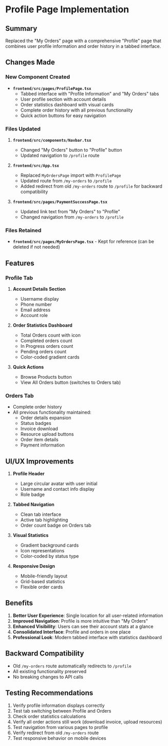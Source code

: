 # Profile Page Implementation

## Summary
Replaced the "My Orders" page with a comprehensive "Profile" page that combines user profile information and order history in a tabbed interface.

## Changes Made

### New Component Created
- **`frontend/src/pages/ProfilePage.tsx`**
  - Tabbed interface with "Profile Information" and "My Orders" tabs
  - User profile section with account details
  - Order statistics dashboard with visual cards
  - Complete order history with all previous functionality
  - Quick action buttons for easy navigation

### Files Updated

1. **`frontend/src/components/Navbar.tsx`**
   - Changed "My Orders" button to "Profile" button
   - Updated navigation to `/profile` route

2. **`frontend/src/App.tsx`**
   - Replaced `MyOrdersPage` import with `ProfilePage`
   - Updated route from `/my-orders` to `/profile`
   - Added redirect from old `/my-orders` route to `/profile` for backward compatibility

3. **`frontend/src/pages/PaymentSuccessPage.tsx`**
   - Updated link text from "My Orders" to "Profile"
   - Changed navigation from `/my-orders` to `/profile`

### Files Retained
- **`frontend/src/pages/MyOrdersPage.tsx`** - Kept for reference (can be deleted if not needed)

## Features

### Profile Tab
1. **Account Details Section**
   - Username display
   - Phone number
   - Email address
   - Account role

2. **Order Statistics Dashboard**
   - Total Orders count with icon
   - Completed orders count
   - In Progress orders count
   - Pending orders count
   - Color-coded gradient cards

3. **Quick Actions**
   - Browse Products button
   - View All Orders button (switches to Orders tab)

### Orders Tab
- Complete order history
- All previous functionality maintained:
  - Order details expansion
  - Status badges
  - Invoice download
  - Resource upload buttons
  - Order item details
  - Payment information

## UI/UX Improvements

1. **Profile Header**
   - Large circular avatar with user initial
   - Username and contact info display
   - Role badge

2. **Tabbed Navigation**
   - Clean tab interface
   - Active tab highlighting
   - Order count badge on Orders tab

3. **Visual Statistics**
   - Gradient background cards
   - Icon representations
   - Color-coded by status type

4. **Responsive Design**
   - Mobile-friendly layout
   - Grid-based statistics
   - Flexible order cards

## Benefits

1. **Better User Experience**: Single location for all user-related information
2. **Improved Navigation**: Profile is more intuitive than "My Orders"
3. **Enhanced Visibility**: Users can see their account stats at a glance
4. **Consolidated Interface**: Profile and orders in one place
5. **Professional Look**: Modern tabbed interface with statistics dashboard

## Backward Compatibility

- Old `/my-orders` route automatically redirects to `/profile`
- All existing functionality preserved
- No breaking changes to API calls

## Testing Recommendations

1. Verify profile information displays correctly
2. Test tab switching between Profile and Orders
3. Check order statistics calculations
4. Verify all order actions still work (download invoice, upload resources)
5. Test navigation from various pages to profile
6. Verify redirect from old `/my-orders` route
7. Test responsive behavior on mobile devices
